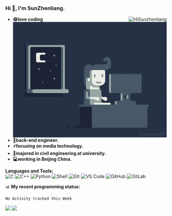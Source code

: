 
### Hi 👋, I'm SunZhenliang.
<img align="right"  src="https://github-readme-stats.vercel.app/api?username=HiSunzhenliang&count_private=true&show_icons=true" alt="HiSunzhenliang" />
<img align="right" alt="GIF" src="https://github.com/HiSunzhenliang/HiSunzhenliang/blob/main/GIF.gif" />

- **😄love coding**
- **🔭back-end engineer.**
- **⚡focusing on **media technology**.**
- **🏢majored in civil engineering at university.**
- **💻working in Beijing China.**

**Languages and Tools:**  
![C](https://img.shields.io/badge/-00599C?style=flat-square&logo=c)
![C++](https://img.shields.io/badge/-C++-00599C?style=flat-square&logo=c)
![Python](https://img.shields.io/badge/-Python-8fcfd1?style=flat-square&logo=Python)
![Shell](https://img.shields.io/badge/-Shell-blasck?style=flat-square&logo=Shell)
![Git](https://img.shields.io/badge/-Git-black?style=flat-square&logo=git)
![VS Code](https://img.shields.io/badge/-VS%20Code-007ACC?style=flat-square&logo=visual-studio-code)
![GitHub](https://img.shields.io/badge/-GitHub-181717?style=flat-square&logo=github)
![GitLab](https://img.shields.io/badge/-GitLab-FCA121?style=flat-square&logo=gitlab)

📊 **My recent programming status:**
<!--START_SECTION:waka-->
```text
No Activity tracked this Week
```
<!--END_SECTION:waka-->


[![](https://img.shields.io/badge/OS-Deepin%20Linux-33aadd?style=flat&logo=deepin-linux&logoColor=ffffff)](https://www.deepin.org/zh/)
![](https://visitor-badge.glitch.me/badge?page_id=HiSunzhenliang.readme)

